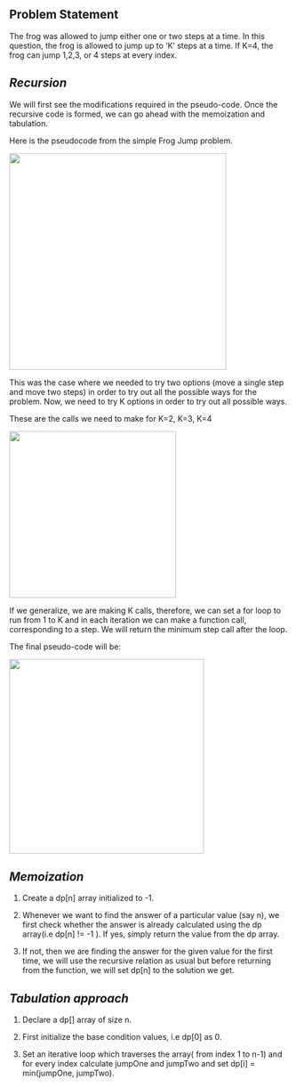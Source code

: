 ## Problem Statement

The frog was allowed to jump either one or two steps at a time. In this question, the frog is allowed to jump up to ‘K’ steps at a time. If K=4, the frog can jump 1,2,3, or 4 steps at every index.

## *Recursion*

We will first see the modifications required in the pseudo-code. Once the recursive code is formed, we can go ahead with the memoization and tabulation.

Here is the pseudocode from the simple Frog Jump problem.

<img width=390px src="https://user-images.githubusercontent.com/66131928/169557107-0ba0b2f1-3d33-4a38-94c7-8ee56d96dc36.png"></img>

This was the case where we needed to try two options (move a single step and move two steps) in order to try out all the possible ways for the problem. Now, we need to try K options in order to try out all possible ways.

These are the calls we need to make for K=2, K=3, K=4

<img height=300px src="https://user-images.githubusercontent.com/66131928/169557317-921b8ef5-3a37-46a0-86b4-1e3d9686d17e.png" ></img>

If we generalize, we are making K calls, therefore, we can set a for loop to run from 1 to K and in each iteration we can make a function call, corresponding to a step. We will return the minimum step call after the loop.

The final pseudo-code will be:

<img height=350px src="https://user-images.githubusercontent.com/66131928/169557736-7efc0532-81dd-40f9-9d19-162530ddb534.png"></img>

## *Memoization*

1. Create a dp[n] array initialized to -1.

2. Whenever we want to find the answer of a particular value (say n), we first check whether the answer is already calculated using the dp array(i.e dp[n] != -1 ). If yes, simply return the value from the dp array.

3. If not, then we are finding the answer for the given value for the first time, we will use the recursive relation as usual but before returning from the function, we will set dp[n] to the solution we get.

## *Tabulation approach*

1. Declare a dp[] array of size n.

2. First initialize the base condition values, i.e dp[0] as 0.

3. Set an iterative loop which traverses the array( from index 1 to n-1) and for every index calculate jumpOne and jumpTwo and set dp[i] = min(jumpOne, jumpTwo).
